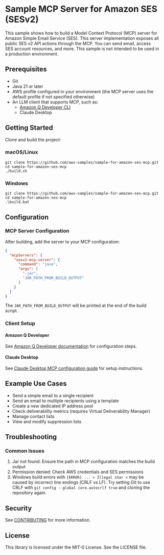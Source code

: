 # Sample MCP Server for Amazon SES (SESv2)

This sample shows how to build a Model Context Protocol (MCP) server for Amazon Simple Email Service (SES). This server implementation exposes all public SES v2 API actions through the MCP. You can send email, access SES account resources, and more. This sample is not intended to be used in a production environment.

## Prerequisites

* Git
* Java 21 or later
* AWS profile configured in your environment (the MCP server uses the default profile if not specified otherwise)
* An LLM client that supports MCP, such as:
  - [Amazon Q Developer CLI](https://docs.aws.amazon.com/amazonq/latest/qdeveloper-ug/command-line.html)
  - Claude Desktop

## Getting Started
Clone and build the project:

### macOS/Linux
```
git clone https://github.com/aws-samples/sample-for-amazon-ses-mcp.git
cd sample-for-amazon-ses-mcp
./build.sh
```

### Windows
```
git clone https://github.com/aws-samples/sample-for-amazon-ses-mcp.git
cd sample-for-amazon-ses-mcp
.\build.bat
```

## Configuration

### MCP Server Configuration
After building, add the server to your MCP configuration:

```json
{
  "mcpServers": {
    "sesv2-mcp-server": {
      "command": "java",
      "args": [
        "-jar",
        "JAR_PATH_FROM_BUILD_OUTPUT"
      ]
    }
  }
}
```
The `JAR_PATH_FROM_BUILD_OUTPUT` will be printed at the end of the build script.

### Client Setup

#### Amazon Q Developer
See [Amazon Q Developer documentation](https://docs.aws.amazon.com/amazonq/latest/qdeveloper-ug/command-line-mcp-configuration.html) for configuration steps.

#### Claude Desktop
See [Claude Desktop MCP configuration guide](https://modelcontextprotocol.io/quickstart/user) for setup instructions.

## Example Use Cases
* Send a simple email to a single recipient
* Send an email to multiple recipients using a template
* Create a new dedicated IP address pool
* Check deliverability metrics (requires Virtual Deliverability Manager)
* Manage contact lists
* View and modify suppression lists

## Troubleshooting
### Common Issues
1. Jar not found: Ensure the path in MCP configuration matches the build output
2. Permission denied: Check AWS credentials and SES permissions
3. Windows build errors with `[ERROR] ... > Illegal char <` may be caused by incorrect line endings (CRLF vs LF). Try setting Git to use CRLF with `git config --global core.autocrlf true` and cloning the repository again.









## Security

See [CONTRIBUTING](CONTRIBUTING.md#security-issue-notifications) for more information.

## License

This library is licensed under the MIT-0 License. See the LICENSE file.
